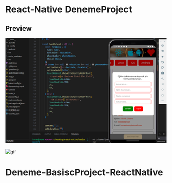 # React-Native DenemeProject

## Preview

![print-screen](screen.png)

![gif](gif.gif)
# Deneme-BasiscProject-ReactNative
